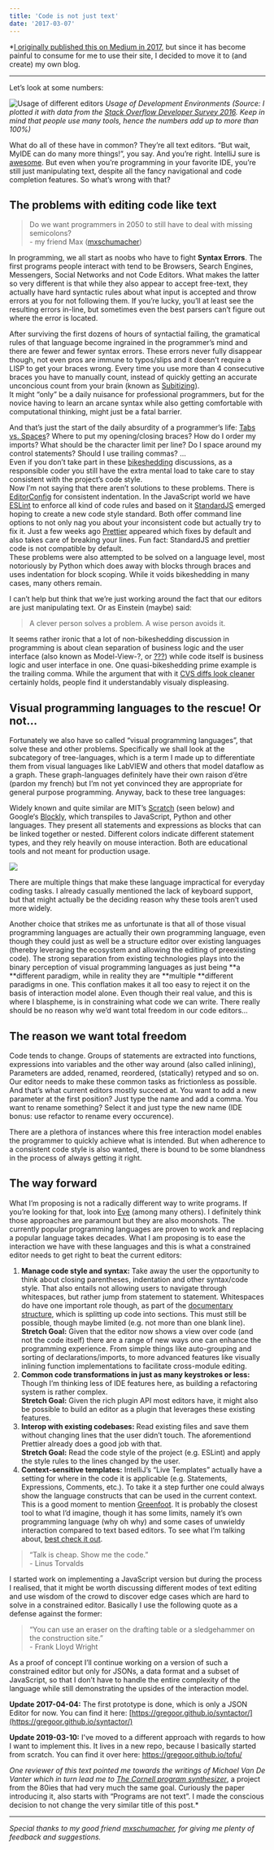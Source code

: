 ```yaml
---
title: 'Code is not just text'
date: '2017-03-07'
---
```

*[I originally published this on Medium in 2017](https://medium.com/@grgtwt/code-is-not-just-text-1082981ae27f),
but since it has become painful to consume for me to use their site, I decided to move it to (and
create) my own blog.

*** 

Let’s look at some numbers:

![Usage of different editors](/content/code-is-not-just-text/editors-plot.png)
*Usage of Development Environments (Source: I plotted it with data from the
[Stack Overflow Developer Survey 2016](http://stackoverflow.com/research/developer-survey-2016).
Keep in mind that people use many tools, hence the numbers add up to more than 100%)*

What do all of these have in common? They’re all text editors. “But wait, MyIDE
can do many more things!”, you say. And you’re right. IntelliJ sure is
[a](https://www.jetbrains.com/help/idea/2016.3/extract-variable.html#d2221246e272)[w](https://www.jetbrains.com/help/idea/2016.3/database-tool-window.html)[e](https://www.jetbrains.com/help/idea/2016.3/selecting-text-in-the-editor.html#d2004643e170)[s](https://www.jetbrains.com/help/idea/2016.3/finding-usages-in-project.html)[o](https://blog.jetbrains.com/idea/2014/03/postfix-completion/)[m](https://www.jetbrains.com/help/idea/2016.3/using-language-injections.htm)[e](https://www.jetbrains.com/help/idea/2016.3/viewing-diagram.html).
But even when you’re programming in your favorite IDE, you’re still just
manipulating text, despite all the fancy navigational and code completion
features. So what’s wrong with that?

## The problems with editing code like text

> Do we want programmers in 2050 to still have to deal with missing
> semicolons?<br> - my friend Max
([mxschumacher](https://medium.com/@mxschumacher))

In programming, we all start as noobs who have to fight **Syntax Errors**. The
first programs people interact with tend to be Browsers, Search Engines,
Messengers, Social Networks and not Code Editors. What makes the latter so very
different is that while they also appear to accept free-text, they actually have
hard syntactic rules about what input is accepted and throw errors at you for
not following them. If you’re lucky, you’ll at least see the resulting errors
in-line, but sometimes even the best parsers can’t figure out where the error is
located.

After surviving the first dozens of hours of syntactial failing, the gramatical
rules of that language become ingrained in the programmer’s mind and there are
fewer and fewer syntax errors. These errors never fully disappear though, not
even pros are immune to typos/slips and it doesn’t require a LISP to get your
braces wrong. Every time you use more than 4 consecutive braces you have to
manually count, instead of quickly getting an accurate unconcious count from
your brain (known as
[Subitizing](https://en.wikipedia.org/wiki/Subitizing)).<br> It might “only” be
a daily nuisance for professional programmers, but for the novice having to
learn an arcane syntax while also getting comfortable with computational
thinking, might just be a fatal barrier.

And that’s just the start of the daily absurdity of a programmer’s life: [Tabs
vs. Spaces](https://www.youtube.com/watch?v=SsoOG6ZeyUI)? Where to put my
opening/closing braces? How do I order my imports? What should be the character
limit per line? Do I space around my control statements? Should I use trailing
commas? …<br> Even if you don’t take part in these
[bikeshedding](https://en.wikipedia.org/wiki/Law_of_triviality) discussions, as
a responsible coder you still have the extra mental load to take care to stay
consistent with the project’s code style.<br> Now I’m not saying that there
aren’t solutions to these problems. There is
[EditorConfig](http://editorconfig.org/) for consistent indentation. In the
JavaScript world we have [ESLint](http://eslint.org/) to enforce all kind of
code rules and based on it [StandardJS](http://standardjs.com/) emerged hoping
to create a new code style standard. Both offer command line options to not only
nag you about your inconsistent code but actually try to fix it. Just a few
weeks ago [Prettier](https://github.com/jlongster/prettier) appeared which fixes
by default and also takes care of breaking your lines. Fun fact: StandardJS and
prettier code is not compatible by default.<br> These problems were also
attempted to be solved on a language level, most notoriously by Python which
does away with blocks through braces and uses indentation for block scoping.
While it voids bikeshedding in many cases, many others remain.

I can’t help but think that we’re just working around the fact that our editors
are just manipulating text. Or as Einstein (maybe) said:

> A clever person solves a problem. A wise person avoids it.

It seems rather ironic that a lot of non-bikeshedding discussion in programming
is about clean separation of business logic and the user interface (also known
as Model-View-?, or [???](https://twitter.com/agento/status/790856622860013568))
while code itself is business logic and user interface in one. One
quasi-bikeshedding prime example is the trailing comma. While the argument that
with it [CVS diffs look
cleaner](https://medium.com/@nikgraf/why-you-should-enforce-dangling-commas-for-multiline-statements-d034c98e36f8#.ntdxct1gj)
certainly holds, people find it understandably visualy displeasing.

## Visual programming languages to the rescue! Or not…

Fortunately we also have so called “visual programming languages”, that solve
these and other problems. Specifically we shall look at the subcategory of
tree-languages, which is a term I made up to differentiate them from visual
languages like LabVIEW and others that model dataflow as a graph. These
graph-languages definitely have their own raison d’être (pardon my french) but
I’m not yet convinced they are appropriate for general purpose programming.
Anyway, back to these tree languages:

Widely known and quite similar are MIT’s [Scratch](https://scratch.mit.edu/) (seen below) and Google‘s [Blockly](https://developers.google.com/blockly/), which
transpiles to JavaScript, Python and other languages. They present all
statements and expressions as blocks that can be linked together or nested.
Different colors indicate different statement types, and they rely heavily on
mouse interaction. Both are educational tools and not meant for production
usage.

![](/content/code-is-not-just-text/scratch.png)

There are multiple things that make these language impractical for everyday
coding tasks. I already casually mentioned the lack of keyboard support, but
that might actually be the deciding reason why these tools aren’t used more
widely.

Another choice that strikes me as unfortunate is that all of those visual
programming languages are actually their own programming language, even though
they could just as well be a structure editor over existing languages (thereby
leveraging the ecosystem and allowing the editing of preexisting code). The
strong separation from existing technologies plays into the binary perception of
visual programming languages as just being **a **different paradigm, while in
reality they are **multiple **different paradigms in one. This conflation makes
it all too easy to reject it on the basis of interaction model alone. Even
though their real value, and this is where I blaspheme, is in constraining what
code we can write. There really should be no reason why we’d want total freedom
in our code editors…

## The reason we want total freedom

Code tends to change. Groups of statements are extracted into functions,
expressions into variables and the other way around (also called inlining),
Parameters are added, renamed, reordered, (statically) retyped and so on. Our
editor needs to make these common tasks as frictionless as possible. And that’s
what current editors mostly succeed at. You want to add a new parameter at the
first position? Just type the name and add a comma. You want to rename
something? Select it and just type the new name (IDE bonus: use refactor to
rename every occurence).

There are a plethora of instances where this free interaction model enables the
programmer to quickly achieve what is intended. But when adherence to a
consistent code style is also wanted, there is bound to be some blandness in the
process of always getting it right.

## The way forward

What I’m proposing is not a radically different way to write programs. If you’re
looking for that, look into [Eve](http://witheve.com/) (among many others). I
definitely think those approaches are paramount but they are also moonshots. The
currently popular programming languages are proven to work and replacing a
popular language takes decades. What I am proposing is to ease the interaction
we have with these languages and this is what a constrained editor needs to get
right to beat the current editors:

1.  **Manage code style and syntax:** Take away the user the opportunity to think
about closing parentheses, indentation and other syntax/code style. That also
entails not allowing users to navigate through whitespaces, but rather jump from
statement to statement. Whitespaces do have one important role though, as part
of the [documentary
structure](http://www.sciencedirect.com/science/article/pii/S0950584902001039),
which is splitting up code into sections. This must still be possible, though
maybe limited (e.g. not more than one blank line).  
**Stretch Goal:** Given
that the editor now shows a view over code (and not the code itself) there are a
range of new ways one can enhance the programming experience. From simple things
like auto-grouping and sorting of declarations/imports, to more advanced
features like visually inlining function implementations to facilitate
cross-module editing.
1.  **Common code transformations in just as many keystrokes or less:** Though
I’m thinking less of IDE features here, as building a refactoring system is
rather complex.<br> **Stretch Goal:** Given the rich plugin API most editors
have, it might also be possible to build an editor as a plugin that leverages
these existing features.
1.  **Interop with existing codebases:** Read existing files and save them without
changing lines that the user didn’t touch. The aforementiond Prettier already
does a good job with that.<br> **Stretch Goal:** Read the code style of the
project (e.g. ESLint) and apply the style rules to the lines changed by the
user.
1.  **Context-sensitive templates:** IntelliJ’s “Live Templates” actually have a
setting for where in the code it is applicable (e.g. Statements, Expressions,
Comments, etc.). To take it a step further one could always show the language
constructs that can be used in the current context. This is a good moment to
mention [Greenfoot](http://www.greenfoot.org/). It is probably the closest tool
to what I’d imagine, though it has some limits, namely it’s own programming
language (why oh why) and some cases of unwieldy interaction compared to text
based editors. To see what I’m talking about, [best check it
out](https://youtu.be/anTQQiEfBPQ).

> “Talk is cheap. Show me the code.”<br> - Linus Torvalds

I started work on implementing a JavaScript version but during the process I
realised, that it might be worth discussing different modes of text editing and
use wisdom of the crowd to discover edge cases which are hard to solve in a
constrained editor. Basically I use the following quote as a defense against the
former:

> “You can use an eraser on the drafting table or a sledgehammer on the
> construction site.”<br> - Frank Lloyd Wright

As a proof of concept I’ll continue working on a version of such a constrained
editor but only for JSONs, a data format and a subset of JavaScript, so that I
don’t have to handle the entire complexity of the language while still
demonstrating the upsides of the interaction model.

**Update 2017-04-04:** The first prototype is done, which is only a JSON Editor
for now. You can find it here:
[https://gregoor.github.io/syntactor/](https://gregoor.github.io/syntactor/)

**Update 2019-03-10:** I've moved to a different approach with regards to how I
want to implement this. It lives in a new repo, because I basically started from
scratch. You can find it over here: https://gregoor.github.io/tofu/  

*One reviewer of this text pointed me towards the writings of Michael Van De
Vanter which in turn lead me to [The Cornell program
synthesizer](http://dl.acm.org/citation.cfm?id=358755)*, a project from the
80ies that had very much the same goal. Curiously the paper introducing it, also
starts with “Programs are not text”. I made the conscious decision to not change
the very similar title of this post.*

*****

*Special thanks to my good friend [mxschumacher](https://medium.com/@mxschumacher), for giving me plenty of
feedback and suggestions.*
